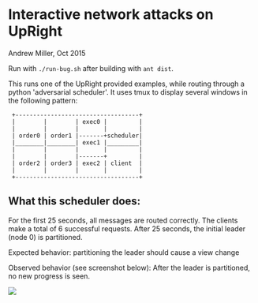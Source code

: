 Interactive network attacks on UpRight
=====================================

Andrew Miller, Oct 2015

Run with `./run-bug.sh` after building with `ant dist`.

This runs one of the UpRight provided examples, while routing through a python 'adversarial scheduler'. It uses tmux to display several windows in the following pattern:

```
 +-----------------------------------+
 |        |        | exec0 |         |
 |        |        |       |         |
 | order0 | order1 |-------+scheduler|
 |________|________| exec1 |_________|  
 |        |        |       |         |
 |        |        |-------+         |
 | order2 | order3 | exec2 | client  |
 |        |        |       |         |
 +-----------------------------------+ 
```

What this scheduler does:
-------------------------
For the first 25 seconds, all messages are routed correctly. The clients make a total of 6 successful requests. After 25 seconds, the initial leader (node 0) is partitioned.

Expected behavior: partitioning the leader should cause a view change

Observed behavior (see screenshot below): After the leader is partitioned, no new progress is seen.

<img src="http://i.imgur.com/YK2mQW4.png"/>